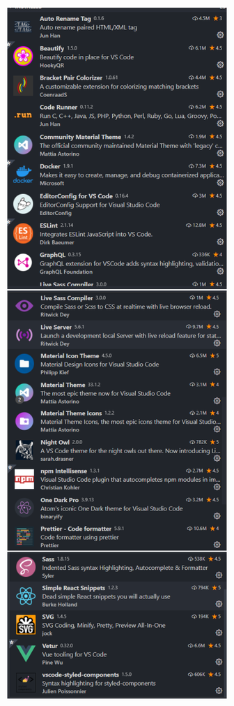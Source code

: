 ![extensions 1](extensions-1.PNG?raw=true "extensions 1")
![extensions 2](extensions-2.PNG?raw=true "extensions 2")
![extensions 3](extensions-3.PNG?raw=true "extensions 3")
